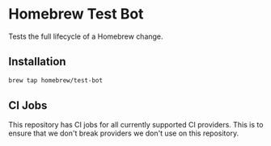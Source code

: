 # Homebrew Test Bot

Tests the full lifecycle of a Homebrew change.

## Installation

```bash
brew tap homebrew/test-bot
```

## CI Jobs

This repository has CI jobs for all currently supported CI providers. This is to ensure that we don't break providers we don't use on this repository.
